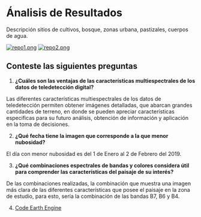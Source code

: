 # __Ánalisis de Resultados__
Descripción sitios de cultivos, bosque, zonas urbana, pastizales, cuerpos de agua. 

[![repo1.png](https://i.postimg.cc/wx1dRTN1/repo1.png)](https://postimg.cc/LhFWrSNS)
[![repo2.png](https://i.postimg.cc/Jz5wCsf2/repo2.png)](https://postimg.cc/w1M4hjTX)

## **Conteste las siguientes preguntas**
1.	**¿Cuáles son las ventajas de las características multiespectrales de los datos de teledetección digital?**

  Las diferentes características multiespectrales de los datos de teledetección permiten obtener imágenes detalladas, que abarcan grandes cantidades de terreno, en donde     se pueden apreciar características especificas para su futuro análisis, obtención de información y aplicación en la toma de decisiones. 

2.	**¿Qué fecha tiene la imagen que corresponde a la que menor nubosidad?**

   El día con menor nubosidad es del 1 de Enero al 2 de Febrero del 2019. 

3.	**¿Qué combinaciones espectrales de bandas y colores considera útil para comprender las características del paisaje de su interés?**

  De las combinaciones realizadas, la combinación que muestra una imagen más clara de las diferentes características que posee el paisaje en la zona de estudio, para esto,   sería la combinación de las bandas B7, B6 y B4.  

4.	[Code Earth Engine](https://code.earthengine.google.com/?scriptPath=users%2Fmartineznathalia17%2Fcuenca%3AUntitledFile)

